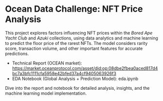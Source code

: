 # Ocean Data Challenge: NFT Price Analysis

This project explores factors influencing NFT prices within the *Bored Ape Yacht Club* and *Azuki* collections, using data analytics and machine learning to predict the floor price of the rarest NFTs. The model considers rarity score, transaction volume, and other important features for accurate predictions.

- Technical Report (OCEAN market): https://market.oceanprotocol.com/asset/did:op:08dbe2fbea0aced817d4bc7a3bfc1111cfa5958e42bfed37a4cf9405063926f3
- EDA Notebook (Global Analysis + Prediction Model): eda.ipynb

Dive into the report and notebook for detailed analysis, insights, and the machine learning model implementation.
